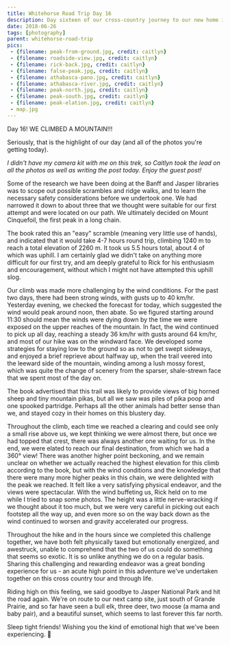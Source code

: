 ```yaml
---
title: Whitehorse Road Trip Day 16
description: Day sixteen of our cross-country journey to our new home in Whitehorse
date: 2018-06-26
tags: [photography]
parent: whitehorse-road-trip
pics:
 - {filename: peak-from-ground.jpg, credit: caitlyn}
 - {filename: roadside-view.jpg, credit: caitlyn}
 - {filename: rick-back.jpg, credit: caitlyn}
 - {filename: false-peak.jpg, credit: caitlyn}
 - {filename: athabasca-pano.jpg, credit: caitlyn}
 - {filename: athabasca-river.jpg, credit: caitlyn}
 - {filename: peak-north.jpg, credit: caitlyn}
 - {filename: peak-south.jpg, credit: caitlyn}
 - {filename: peak-elation.jpg, credit: caitlyn}
 - map.jpg
---
```

Day 16! WE CLIMBED A MOUNTAIN!!!

Seriously, that is the highlight of our day (and all of the photos you're getting today).

*I didn't have my camera kit with me on this trek, so Caitlyn took the lead on all the photos as well as writing the post today. Enjoy the guest post!*

Some of the research we have been doing at the Banff and Jasper libraries was to scope out possible scrambles and ridge walks, and to learn the necessary safety considerations before we undertook one. We had narrowed it down to about three that we thought were suitable for our first attempt and were located on our path. We ultimately decided on Mount Cinquefoil, the first peak in a long chain.

The book rated this an "easy" scramble (meaning very little use of hands), and indicated that it would take 4-7 hours round trip, climbing 1240 m to reach a total elevation of 2260 m. It took us 5.5 hours total, about 4 of which was uphill. I am certainly glad we didn't take on anything more difficult for our first try, and am deeply grateful to Rick for his enthusiasm and encouragement, without which I might not have attempted this uphill slog.

Our climb was made more challenging by the wind conditions. For the past two days, there had been strong winds, with gusts up to 40 km/hr. Yesterday evening, we checked the forecast for today, which suggested the wind would peak around noon, then abate. So we figured starting around 11:30 should mean the winds were dying down by the time we were exposed on the upper reaches of the mountain. In fact, the wind continued to pick up all day, reaching a steady 36 km/hr with gusts around 64 km/hr, and most of our hike was on the windward face. We developed some strategies for staying low to the ground so as not to get swept sideways, and enjoyed a brief reprieve about halfway up, when the trail veered into the leeward side of the mountain, winding among a lush mossy forest, which was quite the change of scenery from the sparser, shale-strewn face that we spent most of the day on.

The book advertised that this trail was likely to provide views of big horned sheep and tiny mountain pikas, but all we saw was piles of pika poop and one spooked partridge. Perhaps all the other animals had better sense than we, and stayed cozy in their homes on this blustery day.

Throughout the climb, each time we reached a clearing and could see only a small rise above us, we kept thinking we were almost there, but once we had topped that crest, there was always another one waiting for us. In the end, we were elated to reach our final destination, from which we had a 360° view! There was another higher point beckoning, and we remain unclear on whether we actually reached the highest elevation for this climb according to the book, but with the wind conditions and the knowledge that there were many more higher peaks in this chain, we were delighted with the peak we reached. It felt like a very satisfying physical endeavor, and the views were spectacular. With the wind buffeting us, Rick held on to me while I tried to snap some photos. The height was a little nerve-wracking if we thought about it too much, but we were very careful in picking out each footstep all the way up, and even more so on the way back down as the wind continued to worsen and gravity accelerated our progress.

Throughout the hike and in the hours since we completed this challenge together, we have both felt physically taxed but emotionally energized, and awestruck, unable to comprehend that the two of us could do something that seems so exotic. It is so unlike anything we do on a regular basis. Sharing this challenging and rewarding endeavor was a great bonding experience for us - an acute high point in this adventure we've undertaken together on this cross country tour and through life.

Riding high on this feeling, we said goodbye to Jasper National Park and hit the road again. We're on route to our next camp site, just south of Grande Prairie, and so far have seen a bull elk, three deer, two moose (a mama and baby pair), and a beautiful sunset, which seems to last forever this far north.

Sleep tight friends! Wishing you the kind of emotional high that we've been experiencing. 💖